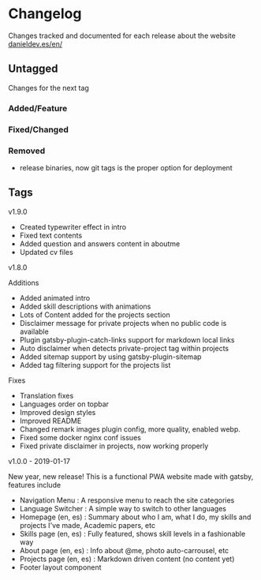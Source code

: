 # Changelog

Changes tracked and documented for each release about the website [danieldev.es/en/](https://danieldev.es/en/)

## Untagged

Changes for the next tag

### Added/Feature


### Fixed/Changed


### Removed

- release binaries, now git tags is the proper option for deployment

## Tags

v1.9.0

- Created typewriter effect in intro
- Fixed text contents
- Added question and answers content in aboutme
- Updated cv files

v1.8.0

Additions

- Added animated intro
- Added skill descriptions with animations
- Lots of Content added for the projects section
- Disclaimer message for private projects when no public code is available
- Plugin gatsby-plugin-catch-links support for markdown local links
- Auto disclaimer when detects private-project tag within projects
- Added sitemap support by using gatsby-plugin-sitemap
- Added tag filtering support for the projects list

Fixes

- Translation fixes
- Languages order on topbar
- Improved design styles
- Improved README
- Changed remark images plugin config, more quality, enabled webp.
- Fixed some docker nginx conf issues
- Fixed private disclaimer in projects, now working properly

v1.0.0 - 2019-01-17

New year, new release! This is a functional PWA website made with gatsby, features include

- Navigation Menu : A responsive menu to reach the site categories
- Language Switcher : A simple way to switch to other languages
- Homepage (en, es) : Summary about who I am, what I do, my skills and projects I've made, Academic papers, etc
- Skills page (en, es) : Fully featured, shows skill levels in a fashionable way
- About page (en, es) : Info about @me, photo auto-carrousel, etc
- Projects page (en, es) : Markdown driven content (no content yet)
- Footer layout component
